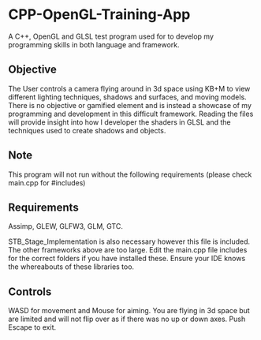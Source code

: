 # CPP-OpenGL-Training-App
A C++, OpenGL and GLSL test program used for to develop my programming skills in both language and framework.

## Objective
The User controls a camera flying around in 3d space using KB+M to view different lighting techniques, shadows and surfaces, and moving models. There is no objective or gamified element and is instead a showcase of my programming and development in this difficult framework. Reading the files will provide insight into how I developer the shaders in GLSL and the techniques used to create shadows and objects.

## Note
This program will not run without the following requirements (please check main.cpp for #includes)

## Requirements
Assimp,
GLEW,
GLFW3,
GLM,
GTC.

STB_Stage_Implementation is also necessary however this file is included. The other frameworks above are too large. Edit the main.cpp file includes for the correct folders if you have installed these. Ensure your IDE knows the whereabouts of these libraries too.

## Controls
WASD for movement and Mouse for aiming. You are flying in 3d space but are limited and will not flip over as if there was no up or down axes. 
Push Escape to exit. 

